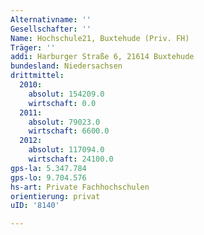 ```yaml
---
Alternativname: ''
Gesellschafter: ''
Name: Hochschule21, Buxtehude (Priv. FH)
Träger: ''
addi: Harburger Straße 6, 21614 Buxtehude
bundesland: Niedersachsen
drittmittel:
  2010:
    absolut: 154209.0
    wirtschaft: 0.0
  2011:
    absolut: 79023.0
    wirtschaft: 6600.0
  2012:
    absolut: 117094.0
    wirtschaft: 24100.0
gps-la: 5.347.784
gps-lo: 9.704.576
hs-art: Private Fachhochschulen
orientierung: privat
uID: '8140'

---
```


